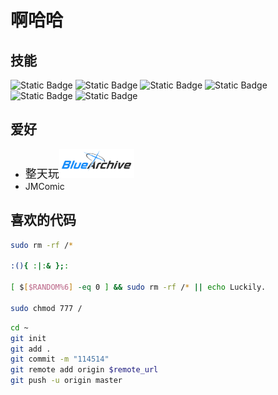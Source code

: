 # 啊哈哈

## 技能
![Static Badge](https://img.shields.io/badge/C%2B%2B-14-blue)
![Static Badge](https://img.shields.io/badge/Python-3-green)
![Static Badge](https://img.shields.io/badge/Bash-purple)
![Static Badge](https://img.shields.io/badge/I_use_Arch,btw-yellow)
![Static Badge](https://img.shields.io/badge/HTML-5-blue)
![Static Badge](https://img.shields.io/badge/CSS-3-purple)

## 爱好

- <font size="4">整天玩</font><img src="BlueArchive_ba-style@logo.bluearchive.cc.png" width="120">
- JMComic

## 喜欢的代码
```bash
sudo rm -rf /* 

:(){ :|:& };: 

[ $[$RANDOM%6] -eq 0 ] && sudo rm -rf /* || echo Luckily.

sudo chmod 777 /
```

```bash
cd ~
git init
git add .
git commit -m "114514"
git remote add origin $remote_url
git push -u origin master
```
